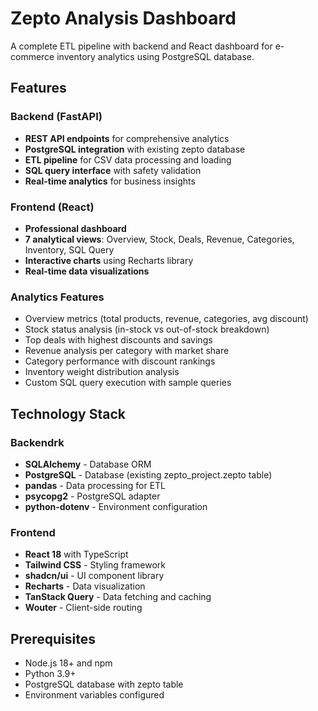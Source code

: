 # Zepto Analysis Dashboard

A complete ETL pipeline with backend and React dashboard for e-commerce inventory analytics using PostgreSQL database.

## Features

### Backend (FastAPI)
- **REST API endpoints** for comprehensive analytics
- **PostgreSQL integration** with existing zepto database
- **ETL pipeline** for CSV data processing and loading
- **SQL query interface** with safety validation
- **Real-time analytics** for business insights

### Frontend (React)
- **Professional dashboard** 
- **7 analytical views**: Overview, Stock, Deals, Revenue, Categories, Inventory, SQL Query
- **Interactive charts** using Recharts library
- **Real-time data visualizations**

### Analytics Features
- Overview metrics (total products, revenue, categories, avg discount)
- Stock status analysis (in-stock vs out-of-stock breakdown)
- Top deals with highest discounts and savings
- Revenue analysis per category with market share
- Category performance with discount rankings
- Inventory weight distribution analysis
- Custom SQL query execution with sample queries

## Technology Stack

### Backendrk
- **SQLAlchemy** - Database ORM
- **PostgreSQL** - Database (existing zepto_project.zepto table)
- **pandas** - Data processing for ETL
- **psycopg2** - PostgreSQL adapter
- **python-dotenv** - Environment configuration

### Frontend
- **React 18** with TypeScript
- **Tailwind CSS** - Styling framework
- **shadcn/ui** - UI component library
- **Recharts** - Data visualization
- **TanStack Query** - Data fetching and caching
- **Wouter** - Client-side routing

## Prerequisites

- Node.js 18+ and npm
- Python 3.9+
- PostgreSQL database with zepto table
- Environment variables configured
